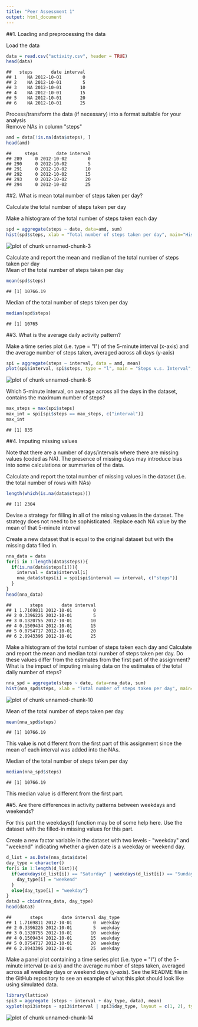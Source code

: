 ```yaml
---
title: "Peer Assessment 1"
output: html_document
---
```


  
  

  
  
  
  
  

##1. Loading and preprocessing the data


Load the data

```r
data = read.csv("activity.csv", header = TRUE)
head(data)
```

```
##   steps       date interval
## 1    NA 2012-10-01        0
## 2    NA 2012-10-01        5
## 3    NA 2012-10-01       10
## 4    NA 2012-10-01       15
## 5    NA 2012-10-01       20
## 6    NA 2012-10-01       25
```

Process/transform the data (if necessary) into a format suitable for your analysis  
Remove NAs in column "steps" 

```r
amd = data[!is.na(data$steps), ]
head(amd)
```

```
##     steps       date interval
## 289     0 2012-10-02        0
## 290     0 2012-10-02        5
## 291     0 2012-10-02       10
## 292     0 2012-10-02       15
## 293     0 2012-10-02       20
## 294     0 2012-10-02       25
```

##2. What is mean total number of steps taken per day?


Calculate the total number of steps taken per day

Make a histogram of the total number of steps taken each day


```r
spd = aggregate(steps ~ date, data=amd, sum)
hist(spd$steps, xlab = "Total number of steps taken per day", main="Histogram of total number of steps taken per day")
```

![plot of chunk unnamed-chunk-3](figure/unnamed-chunk-3-1.png) 

Calculate and report the mean and median of the total number of steps taken per day  
Mean of the total number of steps taken per day

```r
mean(spd$steps)
```

```
## [1] 10766.19
```

Median of the total number of steps taken per day

```r
median(spd$steps)
```

```
## [1] 10765
```

##3. What is the average daily activity pattern?

Make a time series plot (i.e. type = "l") of the 5-minute interval (x-axis) and the average number of steps taken, averaged across all days (y-axis)


```r
spi = aggregate(steps ~ interval, data = amd, mean)
plot(spi$interval, spi$steps, type = "l", main = "Steps v.s. Interval", xlab = "Interval", ylab = "Average number of steps")
```

![plot of chunk unnamed-chunk-6](figure/unnamed-chunk-6-1.png) 

Which 5-minute interval, on average across all the days in the dataset, contains the maximum number of steps?

```r
max_steps = max(spi$steps)
max_int = spi[spi$steps == max_steps, c("interval")]
max_int
```

```
## [1] 835
```

##4. Imputing missing values

Note that there are a number of days/intervals where there are missing values (coded as NA). The presence of missing days may introduce bias into some calculations or summaries of the data.

Calculate and report the total number of missing values in the dataset (i.e. the total number of rows with NAs)

```r
length(which(is.na(data$steps)))
```

```
## [1] 2304
```
  
Devise a strategy for filling in all of the missing values in the dataset. The strategy does not need to be sophisticated. 
Replace each NA value by the mean of that 5-minute interval


Create a new dataset that is equal to the original dataset but with the missing data filled in.

```r
nna_data = data
for(i in 1:length(data$steps)){
  if(is.na(data$steps[i])){
    interval = data$interval[i]
    nna_data$steps[i] = spi[spi$interval == interval, c("steps")]
  }
}
head(nna_data)
```

```
##       steps       date interval
## 1 1.7169811 2012-10-01        0
## 2 0.3396226 2012-10-01        5
## 3 0.1320755 2012-10-01       10
## 4 0.1509434 2012-10-01       15
## 5 0.0754717 2012-10-01       20
## 6 2.0943396 2012-10-01       25
```


Make a histogram of the total number of steps taken each day and Calculate and report the mean and median total number of steps taken per day. Do these values differ from the estimates from the first part of the assignment? What is the impact of imputing missing data on the estimates of the total daily number of steps?


```r
nna_spd = aggregate(steps ~ date, data=nna_data, sum)
hist(nna_spd$steps, xlab = "Total number of steps taken per day", main="Histogram of total number of steps taken per day")
```

![plot of chunk unnamed-chunk-10](figure/unnamed-chunk-10-1.png) 

Mean of the total number of steps taken per day

```r
mean(nna_spd$steps)
```

```
## [1] 10766.19
```
This value is not different from the first part of this assignment since the mean of each interval was added into the NAs.  



Median of the total number of steps taken per day

```r
median(nna_spd$steps)
```

```
## [1] 10766.19
```
This median value is different from the first part.  



##5. Are there differences in activity patterns between weekdays and weekends?

For this part the weekdays() function may be of some help here. Use the dataset with the filled-in missing values for this part. 

Create a new factor variable in the dataset with two levels - "weekday" and "weekend" indicating whether a given date is a weekday or weekend day.  


```r
d_list = as.Date(nna_data$date)
day_type = character()
for(i in 1:length(d_list)){
  if(weekdays(d_list[i]) == "Saturday" | weekdays(d_list[i]) == "Sunday"){
    day_type[i] = "weekend"
  }
  else{day_type[i] = "weekday"}
}
data3 = cbind(nna_data, day_type)
head(data3)
```

```
##       steps       date interval day_type
## 1 1.7169811 2012-10-01        0  weekday
## 2 0.3396226 2012-10-01        5  weekday
## 3 0.1320755 2012-10-01       10  weekday
## 4 0.1509434 2012-10-01       15  weekday
## 5 0.0754717 2012-10-01       20  weekday
## 6 2.0943396 2012-10-01       25  weekday
```


Make a panel plot containing a time series plot (i.e. type = "l") of the 5-minute interval (x-axis) and the average number of steps taken, averaged across all weekday days or weekend days (y-axis). See the README file in the GitHub repository to see an example of what this plot should look like using simulated data.  


```r
library(lattice)
spi3 = aggregate (steps ~ interval + day_type, data3, mean)
xyplot(spi3$steps ~ spi3$interval | spi3$day_type, layout = c(1, 2), type = "l", xlab = "Interval", ylab = "Average number of steps")
```

![plot of chunk unnamed-chunk-14](figure/unnamed-chunk-14-1.png) 
